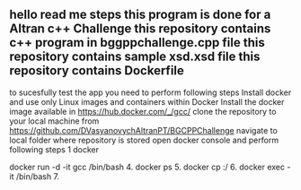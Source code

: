 hello read me steps 
this program is done for a Altran c++ Challenge
this repository contains c++ program in bggppchallenge.cpp file
this repository contains sample xsd.xsd file
this repository contains Dockerfile
-------------------------------------------------------------------
to sucesfully test the app you need to perform following steps
Install docker and use only Linux images and containers within Docker
Install the docker image available in https://hub.docker.com/_/gcc/
clone the repository to your local machine from <https://github.com/DVasyanovychAltranPT/BGCPPChallenge>
navigate to local folder where repository is stored </BGCPPChallenge>
open docker console and perform following steps
1 docker 

docker run -d -it gcc /bin/bash
4. docker ps
5. docker cp <source code file> <container>:/<source code file>
6. docker exec -it <container> /bin/bash
7. <execute steps to setup required libraries to compile and execute the program mentioned in the Readme.md>
